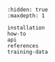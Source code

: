 
```{include} ../../README.md
```

```{toctree}
:hidden: true
:maxdepth: 1

installation
how-to
api
references
training-data
```


